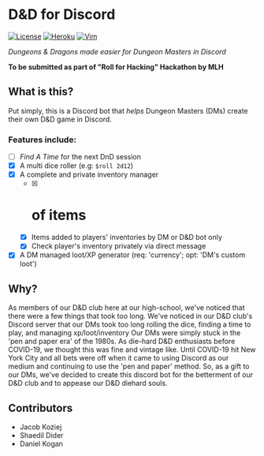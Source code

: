 # D&D for Discord
[![License](https://img.shields.io/badge/License-MIT-blue?style=for-the-badge)]()
[![Heroku](https://img.shields.io/badge/Hosted%20By-Heroku-blueviolet?style=for-the-badge)]()
[![Vim](https://img.shields.io/badge/Built%20using-VIM-brightgreen?style=for-the-badge)]()

*Dungeons & Dragons made easier for Dungeon Masters in Discord*

**To be submitted as part of "Roll for Hacking" Hackathon by MLH**

## What is this?
Put simply, this is a Discord bot that *helps* Dungeon Masters (DMs) create their own D&D game in Discord.

### Features include:
- [ ] *Find A Time* for the next DnD session
- [X] A multi dice roller (e.g: ``$roll 2d12``)
- [X] A complete and private inventory manager
    - [X] # of items
    - [X] Items added to players' inventories by DM or D&D bot only
    - [X] Check player's inventory privately via direct message
- [X] A DM managed loot/XP generator (req: 'currency'; opt: 'DM's custom loot')

## Why?
As members of our D&D club here at our high-school, we've noticed that there were a few things that took too long.
We've noticed in our D&D club's Discord server that our DMs took too long rolling the dice, finding a time to play, and managing xp/loot/inventory
Our DMs were simply stuck in the 'pen and paper era' of the 1980s. As die-hard D&D enthusiasts before COVID-19, we thought this was fine and vintage like.
Until COVID-19 hit New York City and all bets were off when it came to using Discord as our medium and continuing to use the 'pen and paper' method.
So, as a gift to our DMs, we've decided to create this discord bot for the betterment of our D&D club and to appease our D&D diehard souls.

## Contributors
- Jacob Koziej
- Shaedil Dider
- Daniel Kogan
